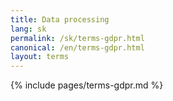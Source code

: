 ```yaml
---
title: Data processing
lang: sk
permalink: /sk/terms-gdpr.html
canonical: /en/terms-gdpr.html
layout: terms
---
```


{% include pages/terms-gdpr.md %}
